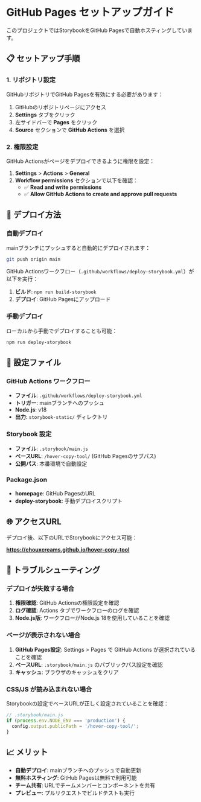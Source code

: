 # GitHub Pages セットアップガイド

このプロジェクトではStorybookをGitHub Pagesで自動ホスティングしています。

## 📋 セットアップ手順

### 1. リポジトリ設定

GitHubリポジトリでGitHub Pagesを有効にする必要があります：

1. GitHubのリポジトリページにアクセス
2. **Settings** タブをクリック
3. 左サイドバーで **Pages** をクリック
4. **Source** セクションで **GitHub Actions** を選択

### 2. 権限設定

GitHub Actionsがページをデプロイできるように権限を設定：

1. **Settings** > **Actions** > **General**
2. **Workflow permissions** セクションで以下を確認：
   - ✅ **Read and write permissions**
   - ✅ **Allow GitHub Actions to create and approve pull requests**

## 🚀 デプロイ方法

### 自動デプロイ

mainブランチにプッシュすると自動的にデプロイされます：

```bash
git push origin main
```

GitHub Actionsワークフロー（`.github/workflows/deploy-storybook.yml`）が以下を実行：

1. **ビルド**: `npm run build-storybook`
2. **デプロイ**: GitHub Pagesにアップロード

### 手動デプロイ

ローカルから手動でデプロイすることも可能：

```bash
npm run deploy-storybook
```

## 🔧 設定ファイル

### GitHub Actions ワークフロー
- **ファイル**: `.github/workflows/deploy-storybook.yml`
- **トリガー**: mainブランチへのプッシュ
- **Node.js**: v18
- **出力**: `storybook-static/` ディレクトリ

### Storybook 設定
- **ファイル**: `.storybook/main.js`
- **ベースURL**: `/hover-copy-tool/` (GitHub Pagesのサブパス)
- **公開パス**: 本番環境で自動設定

### Package.json
- **homepage**: GitHub PagesのURL
- **deploy-storybook**: 手動デプロイスクリプト

## 🌐 アクセスURL

デプロイ後、以下のURLでStorybookにアクセス可能：

**https://chouxcreams.github.io/hover-copy-tool**

## 🐛 トラブルシューティング

### デプロイが失敗する場合

1. **権限確認**: GitHub Actionsの権限設定を確認
2. **ログ確認**: Actions タブでワークフローのログを確認
3. **Node.js版**: ワークフローがNode.js 18を使用していることを確認

### ページが表示されない場合

1. **GitHub Pages設定**: Settings > Pages で GitHub Actions が選択されていることを確認
2. **ベースURL**: `.storybook/main.js` のパブリックパス設定を確認
3. **キャッシュ**: ブラウザのキャッシュをクリア

### CSS/JS が読み込まれない場合

Storybookの設定でベースURLが正しく設定されていることを確認：

```javascript
// .storybook/main.js
if (process.env.NODE_ENV === 'production') {
  config.output.publicPath = '/hover-copy-tool/';
}
```

## 📈 メリット

- **自動デプロイ**: mainブランチへのプッシュで自動更新
- **無料ホスティング**: GitHub Pagesは無料で利用可能
- **チーム共有**: URLでチームメンバーとコンポーネントを共有
- **プレビュー**: プルリクエストでビルドテストも実行
